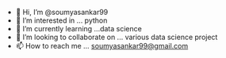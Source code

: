 - 👋 Hi, I’m @soumyasankar99
- 👀 I’m interested in ... python
- 🌱 I’m currently learning ...data science
- 💞️ I’m looking to collaborate on ... various data science project
- 📫 How to reach me ... soumyasankar99@gmail.com


<!---
soumyasankar99/soumyasankar99 is a ✨ special ✨ repository because its `README.md` (this file) appears on your GitHub profile.
You can click the Preview link to take a look at your changes.
--->
